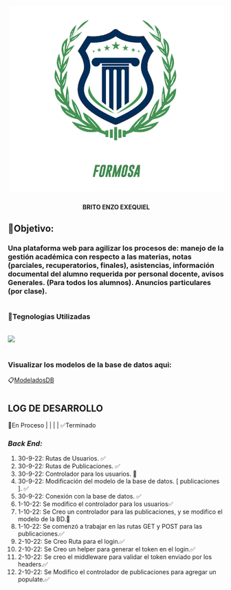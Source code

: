 <h1 align="center">
  <br>
  <img src="./assets/img/logo3.png" alt="Instituto Tecnologico Formosa" width="500">
  <br>
</h1>
<p align="center"><b>BRITO ENZO EXEQUIEL</b></p>

## **📌Objetivo:**
### Una plataforma web para agilizar los procesos de: manejo de la gestión académica con respecto a las materias, notas (parciales, recuperatorios, finales), asistencias, información documental del alumno requerida por personal docente, avisos Generales. (Para todos los alumnos). Anuncios particulares (por clase).

#

### **🔰Tegnologias Utilizadas**
<br>
<a href="https://platzi.com/blog/que-es-mern-stack-javascript/">
	<img src="https://1qkeyv41u1op36vgbm47q0i6-wpengine.netdna-ssl.com/wp-content/uploads/2022/02/MERN-Stack-1.png" >
</a><br>

#
### Visualizar los modelos de la base de datos aqui: 
📋[ModeladosDB](https://github.com/EnzoEB12/TP-Instituto-Random/blob/master/ModeloDB.md "Enlace a los modelos db")


#

## **LOG DE DESARROLLO**
🔄En Proceso | | | |
✅Terminado
### **_Back End:_**

1. 30-9-22: Rutas de Usuarios. ✅
2. 30-9-22: Rutas de Publicaciones. ✅
3. 30-9-22: Controlador para los usuarios. 🔄
4. 30-9-22: Modificación del modelo de la base de datos. [ publicaciones ]. ✅
5. 30-9-22: Conexión con la base de datos. ✅
6. 1-10-22: Se modifico el controlador para los usuarios✅
7. 1-10-22: Se Creo un controlador para las publicaciones, y se modifico el modelo de la BD.🔄
8. 1-10-22: Se comenzó a trabajar en las rutas GET y POST para las publicaciones.✅
9. 2-10-22: Se Creo Ruta para el login.✅
10. 2-10-22: Se Creo un helper para generar el token en el login.✅
11. 2-10-22: Se creo el middleware para validar el token enviado por los headers.✅
12. 2-10-22: Se Modifico el controlador de publicaciones para agregar un populate.✅